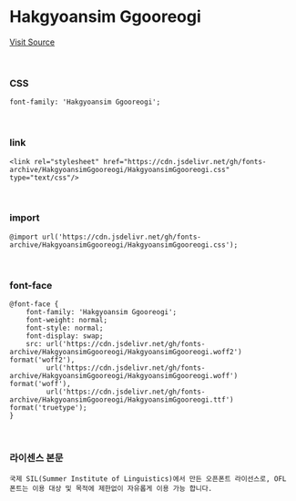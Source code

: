 # Hakgyoansim Ggooreogi

[Visit Source](https://copyright.keris.or.kr/idx)

&nbsp;

### CSS

```
font-family: 'Hakgyoansim Ggooreogi';
```

&nbsp;

### link

```
<link rel="stylesheet" href="https://cdn.jsdelivr.net/gh/fonts-archive/HakgyoansimGgooreogi/HakgyoansimGgooreogi.css" type="text/css"/>
```

&nbsp;

### import

```
@import url('https://cdn.jsdelivr.net/gh/fonts-archive/HakgyoansimGgooreogi/HakgyoansimGgooreogi.css');
```

&nbsp;

### font-face

```
@font-face {
    font-family: 'Hakgyoansim Ggooreogi';
    font-weight: normal;
    font-style: normal;
    font-display: swap;
    src: url('https://cdn.jsdelivr.net/gh/fonts-archive/HakgyoansimGgooreogi/HakgyoansimGgooreogi.woff2') format('woff2'),
         url('https://cdn.jsdelivr.net/gh/fonts-archive/HakgyoansimGgooreogi/HakgyoansimGgooreogi.woff') format('woff'),
         url('https://cdn.jsdelivr.net/gh/fonts-archive/HakgyoansimGgooreogi/HakgyoansimGgooreogi.ttf') format('truetype');
}
```

&nbsp;

### 라이센스 본문

```
국제 SIL(Summer Institute of Linguistics)에서 만든 오픈폰트 라이선스로, OFL 폰트는 이용 대상 및 목적에 제한없이 자유롭게 이용 가능 합니다.
```
